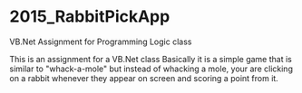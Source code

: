 # 2015_RabbitPickApp
VB.Net Assignment for Programming Logic class

This is an assignment for a VB.Net class 
Basically it is a simple game that is similar to "whack-a-mole" but instead of whacking a mole, your are clicking on a rabbit whenever
they appear on screen and scoring a point from it. 


